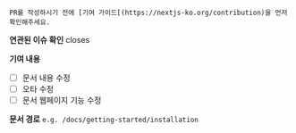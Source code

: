 `PR를 작성하시기 전에 [기여 가이드[(https://nextjs-ko.org/contribution)을 먼저 확인해주세요.`

**연관된 이슈 확인**
closes

**기여 내용**

- [ ] 문서 내용 수정
- [ ] 오타 수정
- [ ] 문서 웹페이지 기능 수정

**문서 경로**
`e.g. /docs/getting-started/installation`
